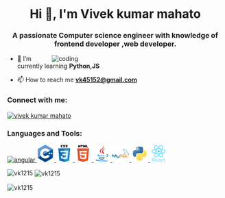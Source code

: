 <h1 align="center">Hi 👋, I'm Vivek kumar mahato</h1>
<h3 align="center">A passionate Computer science engineer with knowledge of frontend developer ,web developer.</h3>
<img align="right" alt="coding"width="400" src="https://media1.giphy.com/media/RbDKaczqWovIugyJmW/giphy.gif">

- 🌱 I’m currently learning **Python,JS**

- 📫 How to reach me **vk45152@gmail.com**

<h3 align="left">Connect with me:</h3>
<p align="left">
<a href="www.linkedin.com/in/vivek-kumar-mahato-772233254" target="blank"><img align="center" src="https://raw.githubusercontent.com/rahuldkjain/github-profile-readme-generator/master/src/images/icons/Social/linked-in-alt.svg" alt="vivek kumar mahato" height="30" width="40" /></a>
</p>

<h3 align="left">Languages and Tools:</h3>
<p align="left"> <a href="https://angular.io" target="_blank" rel="noreferrer"> <img src="https://angular.io/assets/images/logos/angular/angular.svg" alt="angular" width="40" height="40"/> </a> <a href="https://www.w3schools.com/cpp/" target="_blank" rel="noreferrer"> <img src="https://raw.githubusercontent.com/devicons/devicon/master/icons/cplusplus/cplusplus-original.svg" alt="cplusplus" width="40" height="40"/> </a> <a href="https://www.w3schools.com/css/" target="_blank" rel="noreferrer"> <img src="https://raw.githubusercontent.com/devicons/devicon/master/icons/css3/css3-original-wordmark.svg" alt="css3" width="40" height="40"/> </a> <a href="https://www.w3.org/html/" target="_blank" rel="noreferrer"> <img src="https://raw.githubusercontent.com/devicons/devicon/master/icons/html5/html5-original-wordmark.svg" alt="html5" width="40" height="40"/> </a> <a href="https://www.java.com" target="_blank" rel="noreferrer"> <img src="https://raw.githubusercontent.com/devicons/devicon/master/icons/java/java-original.svg" alt="java" width="40" height="40"/> </a> <a href="https://www.mysql.com/" target="_blank" rel="noreferrer"> <img src="https://raw.githubusercontent.com/devicons/devicon/master/icons/mysql/mysql-original-wordmark.svg" alt="mysql" width="40" height="40"/> </a> <a href="https://www.python.org" target="_blank" rel="noreferrer"> <img src="https://raw.githubusercontent.com/devicons/devicon/master/icons/python/python-original.svg" alt="python" width="40" height="40"/> </a> <a href="https://reactjs.org/" target="_blank" rel="noreferrer"> <img src="https://raw.githubusercontent.com/devicons/devicon/master/icons/react/react-original-wordmark.svg" alt="react" width="40" height="40"/> </a> </p>

<p><img align="left" src="https://github-readme-stats.vercel.app/api/top-langs?username=vk1215&show_icons=true&locale=en&layout=compact" alt="vk1215" /></p>

<p>&nbsp;<img align="center" src="https://github-readme-stats.vercel.app/api?username=vk1215&show_icons=true&locale=en" alt="vk1215" /></p>

<p><img align="center" src="https://github-readme-streak-stats.herokuapp.com/?user=vivek&" alt="vk1215" /></p>
